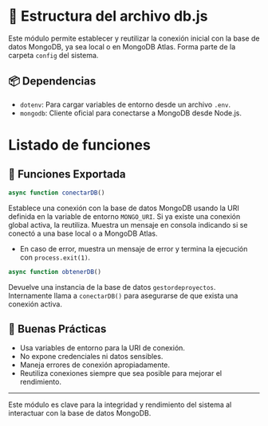 # **📂 Estructura del archivo** db.js

Este módulo permite establecer y reutilizar la conexión inicial con la base de datos MongoDB, ya sea local o en MongoDB Atlas. Forma parte de la carpeta `config` del sistema.

## 📦 Dependencias

* `dotenv`: Para cargar variables de entorno desde un archivo `.env`.
* `mongodb`: Cliente oficial para conectarse a MongoDB desde Node.js.

# Listado de funciones 

## 🔧 Funciones Exportada

```javascript
async function conectarDB()
```

Establece una conexión con la base de datos MongoDB usando la URI definida en la variable de entorno `MONGO_URI`. Si ya existe una conexión global activa, la reutiliza. Muestra un mensaje en consola indicando si se conectó a una base local o a MongoDB Atlas.

* En caso de error, muestra un mensaje de error y termina la ejecución con `process.exit(1)`.

```javascript
async function obtenerDB()
```

Devuelve una instancia de la base de datos `gestordeproyectos`. Internamente llama a `conectarDB()` para asegurarse de que exista una conexión activa.&#x20;

## 🧪 Buenas Prácticas

* Usa variables de entorno para la URI de conexión.
* No expone credenciales ni datos sensibles.
* Maneja errores de conexión apropiadamente.
* Reutiliza conexiones siempre que sea posible para mejorar el rendimiento.

---

Este módulo es clave para la integridad y rendimiento del sistema al interactuar con la base de datos MongoDB.
